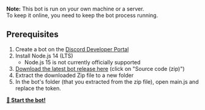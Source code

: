 **Note:** This bot is run on your own machine or a server.  
To keep it online, you need to keep the bot process running.

## Prerequisites
1. Create a bot on the [Discord Developer Portal](https://discordapp.com/developers/)
2. Install Node.js 14 (LTS)
    * Node.js 15 is not currently officially supported
3. [Download the latest bot release here](https://github.com/PhenixHBots/MusicKing/releases/latest) (click on "Source code (zip)")
4. Extract the downloaded Zip file to a new folder
5. In the bot's folder (that you extracted from the zip file), open main.js and replace the token.

**[🏃 Start the bot!](starting-the-bot.md)**
